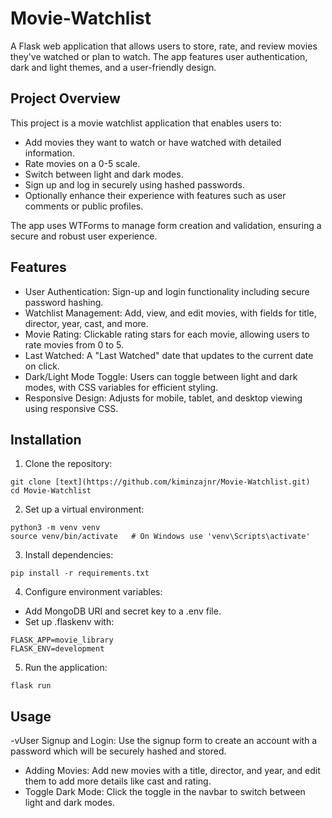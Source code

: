 # Movie-Watchlist

A Flask web application that allows users to store, rate, and review movies they've watched or plan to watch. The app features user authentication, dark and light themes, and a user-friendly design.

## Project Overview
This project is a movie watchlist application that enables users to:

- Add movies they want to watch or have watched with detailed information.
- Rate movies on a 0-5 scale.
- Switch between light and dark modes.
- Sign up and log in securely using hashed passwords.
- Optionally enhance their experience with features such as user comments or public profiles.  

The app uses WTForms to manage form creation and validation, ensuring a secure and robust user experience.

## Features
- User Authentication: Sign-up and login functionality including secure password hashing.
- Watchlist Management: Add, view, and edit movies, with fields for title, director, year, cast, and more.
- Movie Rating: Clickable rating stars for each movie, allowing users to rate movies from 0 to 5.
- Last Watched: A "Last Watched" date that updates to the current date on click.
- Dark/Light Mode Toggle: Users can toggle between light and dark modes, with CSS variables for efficient styling.
- Responsive Design: Adjusts for mobile, tablet, and desktop viewing using responsive CSS.

## Installation
1. Clone the repository:
```
git clone [text](https://github.com/kiminzajnr/Movie-Watchlist.git)
cd Movie-Watchlist
```
2. Set up a virtual environment:
```
python3 -m venv venv
source venv/bin/activate   # On Windows use 'venv\Scripts\activate'
```
3. Install dependencies:
```
pip install -r requirements.txt
```
4. Configure environment variables:
- Add MongoDB URI and secret key to a .env file.
- Set up .flaskenv with:
```
FLASK_APP=movie_library
FLASK_ENV=development
```
5. Run the application:
```
flask run
```

## Usage
-vUser Signup and Login: Use the signup form to create an account with a password which will be securely hashed and stored.
- Adding Movies: Add new movies with a title, director, and year, and edit them to add more details like cast and rating.
- Toggle Dark Mode: Click the toggle in the navbar to switch between light and dark modes.

